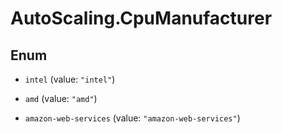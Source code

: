 # AutoScaling.CpuManufacturer

## Enum


* `intel` (value: `"intel"`)

* `amd` (value: `"amd"`)

* `amazon-web-services` (value: `"amazon-web-services"`)


